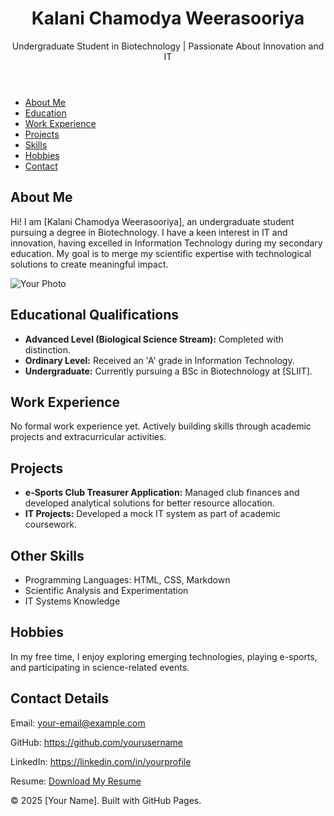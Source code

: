 <!DOCTYPE html>
<html lang="en">
<head>
    <meta charset="UTF-8">
    <meta name="viewport" content="width=device-width, initial-scale=1.0">
    <title>[Your name] - Portfolio</title>
    <link rel="stylesheet" href="style.css">
</head>
<body>
    <header>
        <div class="container">
            <h1>Kalani Chamodya Weerasooriya</h1>
            <p>Undergraduate Student in Biotechnology | Passionate About Innovation and IT</p>
        </div>
    </header>
    <nav>
        <ul>
            <li><a href="#about">About Me</a></li>
            <li><a href="#education">Education</a></li>
            <li><a href="#work">Work Experience</a></li>
            <li><a href="#projects">Projects</a></li>
            <li><a href="#skills">Skills</a></li>
            <li><a href="#hobbies">Hobbies</a></li>
            <li><a href="#contact">Contact</a></li>
        </ul>
    </nav>
    <main>
        <section id="about">
            <h2>About Me</h2>
            <p>Hi! I am [Kalani Chamodya Weerasooriya], an undergraduate student pursuing a degree in Biotechnology. I have a keen interest in IT and innovation, having excelled in Information Technology during my secondary education. My goal is to merge my scientific expertise with technological solutions to create meaningful impact.</p>
            <img src="D:\DAHAM\important\honor x7a 2024 06 12\WhatsApp Images.jpg" alt="Your Photo" class="profile-pic">
        </section>
        <section id="education">
            <h2>Educational Qualifications</h2>
            <ul>
                <li><strong>Advanced Level (Biological Science Stream):</strong> Completed with distinction.</li>
                <li><strong>Ordinary Level:</strong> Received an 'A' grade in Information Technology.</li>
                <li><strong>Undergraduate:</strong> Currently pursuing a BSc in Biotechnology at [SLIIT].</li>
            </ul>
        </section>
        <section id="work">
            <h2>Work Experience</h2>
            <p>No formal work experience yet. Actively building skills through academic projects and extracurricular activities.</p>
        </section>
        <section id="projects">
            <h2>Projects</h2>
            <ul>
                <li><strong>e-Sports Club Treasurer Application:</strong> Managed club finances and developed analytical solutions for better resource allocation.</li>
                <li><strong>IT Projects:</strong> Developed a mock IT system as part of academic coursework.</li>
            </ul>
        </section>
        <section id="skills">
            <h2>Other Skills</h2>
            <ul>
                <li>Programming Languages: HTML, CSS, Markdown</li>
                <li>Scientific Analysis and Experimentation</li>
                <li>IT Systems Knowledge</li>
            </ul>
        </section>
        <section id="hobbies">
            <h2>Hobbies</h2>
            <p>In my free time, I enjoy exploring emerging technologies, playing e-sports, and participating in science-related events.</p>
        </section>
        <section id="contact">
            <h2>Contact Details</h2>
            <p>Email: <a href="mailto:your-email@example.com">your-email@example.com</a></p>
            <p>GitHub: <a href="https://github.com/yourusername" target="_blank">https://github.com/yourusername</a></p>
            <p>LinkedIn: <a href="https://linkedin.com/in/yourprofile" target="_blank">https://linkedin.com/in/yourprofile</a></p>
            <p>Resume: <a href="resume.pdf" download>Download My Resume</a></p>
        </section>
    </main>
    <footer>
        <p>&copy; 2025 [Your Name]. Built with GitHub Pages.</p>
    </footer>
</body>
</html>

            
         
